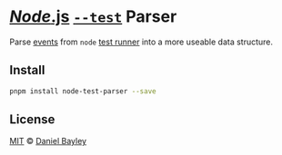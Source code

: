 [_Node_.js] [`--test`] Parser
=============================
Parse [events] from `node` [test runner] into a more useable data structure.

## Install
~~~ sh
pnpm install node-test-parser --save
~~~

License
-------
[MIT] © [Daniel Bayley]

[MIT]:                  ../LICENSE.md
[Daniel Bayley]:        https://github.com/danielbayley

[_Node_.js]:            https://nodejs.org
[`--test`]:             https://nodejs.org/api/test.html#running-tests-from-the-command-line
[test runner]:          https://nodejs.org/api/test.html#test-runner
[events]:               https://nodejs.org/api/test.html#class-testsstream
